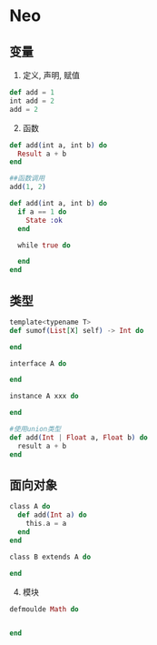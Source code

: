 # Neo

## 变量

1. 定义, 声明,  赋值

```elixir
def add = 1
int add = 2
add = 2
```

2. 函数

```elixir
def add(int a, int b) do
  Result a + b
end

##函数调用
add(1, 2)

def add(int a, int b) do
  if a == 1 do
    State :ok
  end

  while true do

  end
end
```

## 类型
```elixir
template<typename T>
def sumof(List[X] self) -> Int do

end

interface A do

end

instance A xxx do

end

#使用union类型
def add(Int | Float a, Float b) do
  result a + b
end
```


## 面向对象
```elixir
class A do
  def add(Int a) do
    this.a = a
  end
end

class B extends A do

end
```

4. 模块
```elixir
defmoulde Math do


end
```
